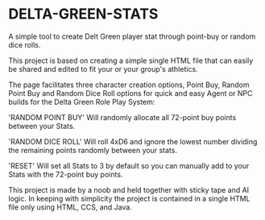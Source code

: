 # DELTA-GREEN-STATS
A simple tool to create Delt Green player stat through point-buy or random dice rolls.

This project is based on creating a simple single HTML file that can easily be shared and edited to fit your or your group's athletics.

The page facilitates three character creation options, Point Buy, Random Point Buy and Random Dice Roll options for quick and easy Agent or NPC builds for the Delta Green Role Play System:

'RANDOM POINT BUY' Will randomly allocate all 72-point buy points between your Stats.

'RANDOM DICE ROLL' Will roll 4xD6 and ignore the lowest number dividing the remaining points randomly between your stats. 

'RESET' Will set all Stats to 3 by default so you can manually add to your Stats with the 72-point buy points.  

This project is made by a noob and held together with sticky tape and AI logic. 
In keeping with simplicity the project is contained in a single HTML file only using HTML, CCS, and Java. 
